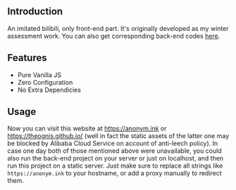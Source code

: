 ## Introduction

An imitated bilibili, only front-end part. It's originally developed as my winter assessment work. You can also get corresponding back-end codes [here](https://github.com/theognis/bilibili).

## Features

- Pure Vanilla JS
- Zero Configuration
- No Extra Dependicies

## Usage

Now you can visit this website at https://anonym.ink or https://theognis.github.io/ (well in fact the static assets of the latter one may be blocked by Alibaba Cloud Service on account of anti-leech policy). In case one day both of those mentioned above were unavailable, you could also run the back-end project on your server or just on localhost, and then run this project on a static server. Just make sure to replace all strings like `https://anonym.ink` to your hostname, or add a proxy manually to redirect them.

